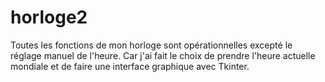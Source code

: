 # horloge2
Toutes les fonctions de mon horloge sont opérationnelles excepté le réglage manuel de l'heure.
Car j'ai fait le choix de prendre l'heure actuelle mondiale et de faire une interface graphique avec Tkinter.
